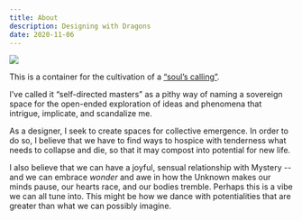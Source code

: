 ```yaml
---
title: About
description: Designing with Dragons
date: 2020-11-06
---
```

![](/images/unnamed-3.jpg)

This is a container for the cultivation of a [“soul’s calling”](https://cherylhsu.ca/post/2020-11-06-commitment-to-calling/). 

I’ve called it “self-directed masters” as a pithy way of naming a sovereign space for the open-ended exploration of ideas and phenomena that intrigue, implicate, and scandalize me. 

As a designer, I seek to create spaces for collective emergence. In order to do so, I believe that we have to find ways to hospice with tenderness what needs to collapse and die, so that it may compost into potential for new life. 

I also believe that we can have a joyful, sensual relationship with Mystery -- and we can embrace *wonder* and awe in how the Unknown makes our minds pause, our hearts race, and our bodies tremble. Perhaps this is a vibe we can all tune into. This might be how we dance with potentialities that are greater than what we can possibly imagine.